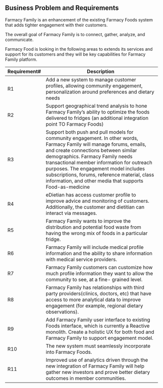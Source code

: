 
## Business Problem and Requirements
Farmacy Family is an enhancement of the existing Farmacy Foods system that adds tighter engagement with their customers.

The overall goal of Farmacy Family is to connect, gather, analyze, and communicate.

Farmacy Food is looking in the following areas to extends its services and support for its customers and they will be key capabilities for Farmacy Family platform.

| Requirement#  | Description                    |
| -------------- | ------------------------------ |
| R1      | Add a new system to manage customer profiles, allowing community engagement, personalization around preferences and dietary needs        |
| R2   | Support geographical trend analysis to hone Farmacy Family’s ability to optimize the foods delivered to fridges (an additional integration point TO Farmacy Foods)     |
| R3 | Support both push and pull models for community engagement. In other words, Farmacy Family will manage forums, emails, and create connections between similar demographics. Farmacy Family needs transactional member information for outreach purposes. The engagement model includes subscriptions, forums, reference material, class information, and other media that supports Food-as-medicine |
| R4 | eDietian has access customer profile to improve advice and monitoring of customers. Additionally, the customer and dietitian can interact via messages. |
| R5 | Farmacy Family wants to improve the distribution and potential food waste from having the wrong mix of foods in a particular fridge. |
| R6 | Farmacy Family will include medical profile information and the ability to share information with medical service providers. |
| R7 | Farmacy Family customers can customize how much profile information they want to allow the community to see, at a fine- grained level. |
| R8 | Farmacy Family has relationships with third party providers(clinics, doctors, etc) that have access to more analytical data to improve engagement (for example, regional dietary observations). |
| R9 | Add Farmacy Family user interface to existing Foods interface, which is currently a Reactive monolith. Create a holistic UX for both food and Farmacy Family to support engagement model. |
| R10 | The new system must seamlessly incorporate into Farmacy Foods. |
| R11 | Improved use of analytics driven through the new integration of Farmacy Family will help gather new investors and prove better dietary outcomes in member communities. |

